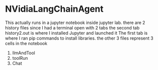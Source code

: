 # NVidiaLangChainAgent
This actually runs in a jupyter notebook inside jupyter lab.
there are 2 history files since I had a terminal open with 2 tabs
the second tab history2.out is where I installed Jupyter and launched it
The first tab is where I ran pip commands to install libraries.
the other 3 files represent 3 cells in the notebook
1.  llmAndTool
2.  toolRun
3.  Chat
